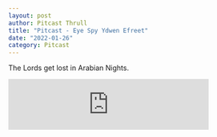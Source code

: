 ```yaml
---
layout: post
author: Pitcast Thrull
title: "Pitcast - Eye Spy Ydwen Efreet"
date: "2022-01-26"
category: Pitcast
---
```

The Lords get lost in Arabian Nights.

<iframe src="https://anchor.fm/pitcast/embed/episodes/Eye-Spy-Ydwen-Efreet-e1dh2lr" height="102px" width="400px" frameborder="0" scrolling="no"></iframe>